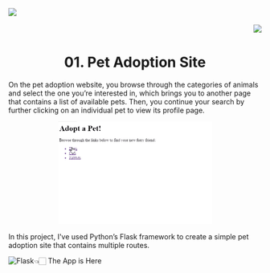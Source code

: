 

<a align='left' href="https://github.com/Emon-ProCoder7"><img src="https://img.shields.io/badge/author-MdTabassumHossainEmon-orange"/></a>   <p align="right"><a align='right' href="https://www.python.org/"><img src="http://ForTheBadge.com/images/badges/made-with-python.svg"/></a><p>

  


<h1 align = 'center'><strong>01. Pet Adoption Site </strong></h1>  

  On the pet adoption website, you browse through the categories of animals and select the one you’re interested in, which brings you to another page that contains a list of available pets. Then, you continue your search by further clicking on an individual pet to view its profile page.
  
 <p align ='center'><img alt="Profile" width="307px" src="https://raw.githubusercontent.com/Emon-ProCoder7/flask_framework/master/first_app/pet_adoption.gif"></p>

In this project, I've used Python’s Flask framework to create a simple pet adoption site that contains multiple routes.


👈🏻 The App is Here[<img align="left" alt="Flask" src="https://img.shields.io/badge/flask%20-%23000.svg?&style=for-the-badge&logo=flask&logoColor=white"/>](https://github.com/Emon-ProCoder7/flask_framework)

<br><br><br><br>
